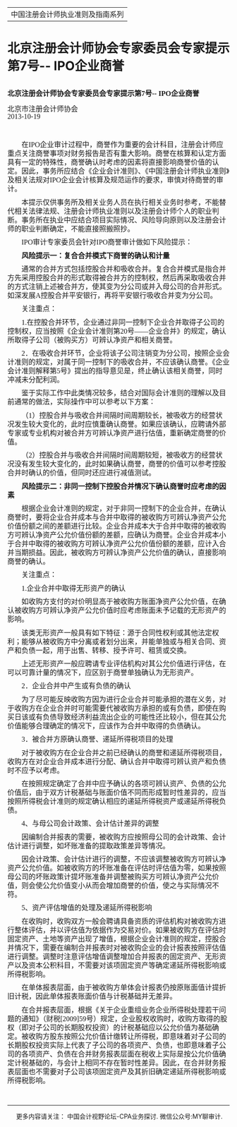 ﻿<!DOCTYPE HTML PUBLIC "-//W3C//DTD HTML 4.0 Transitional//EN">
<HTML xmlns:o = "urn:schemas-microsoft-com:office:office"><HEAD><TITLE>北京注册会计师协会专家委员会专家提示第7号-- IPO企业商誉</TITLE>
<META content="text/html; charset=gb2312" http-equiv=Content-Type>
<META name=GENERATOR content="MSHTML 11.00.10570.1001"><LINK rel=stylesheet 
href="_template.css"></HEAD>
<BODY>
<DIV id=nsbanner>
<DIV id=bannerrow1>
<TABLE class=bannerparthead>
  <TBODY>
  <TR id=hdr>
    <TD class=runninghead noWrap>中国注册会计师执业准则及指南系列</TD></TR></TBODY></TABLE></DIV>
<DIV id=titlerow>
<H1 class=dtH1>北京注册会计师协会专家委员会专家提示第7号-- IPO企业商誉</H1></DIV></DIV>
<DIV id=nstext><BR>
<P class=MsoNormal style="MARGIN: 0cm 0cm 0pt; LINE-HEIGHT: 125%"><FONT 
size=3><B style="mso-bidi-font-weight: normal"><SPAN 
style="FONT-FAMILY: 宋体; mso-ascii-font-family: Calibri; mso-hansi-font-family: Calibri">北京注册会计师协会专家委员会专家提示第</SPAN><SPAN 
lang=EN-US><FONT face=Calibri>7</FONT></SPAN></B><B 
style="mso-bidi-font-weight: normal"><SPAN 
style="FONT-FAMILY: 宋体; mso-ascii-font-family: Calibri; mso-hansi-font-family: Calibri">号</SPAN><SPAN 
lang=EN-US><FONT face=Calibri>--</FONT></SPAN></B><SPAN lang=EN-US><FONT 
face=Calibri> <B style="mso-bidi-font-weight: normal">IPO</B></FONT></SPAN><B 
style="mso-bidi-font-weight: normal"><SPAN 
style="FONT-FAMILY: 宋体; mso-ascii-font-family: Calibri; mso-hansi-font-family: Calibri">企业商誉</SPAN><FONT 
face=Calibri> </FONT></B><SPAN lang=EN-US><o:p></o:p></SPAN></FONT></P>
<P class=MsoNormal style="MARGIN: 0cm 0cm 0pt; LINE-HEIGHT: 125%"><FONT 
size=3><SPAN 
style="FONT-FAMILY: 宋体; mso-ascii-font-family: Calibri; mso-hansi-font-family: Calibri"></SPAN></FONT>&nbsp;</P>
<P class=MsoNormal style="MARGIN: 0cm 0cm 0pt; LINE-HEIGHT: 125%"><FONT 
size=3><SPAN 
style="FONT-FAMILY: 宋体; mso-ascii-font-family: Calibri; mso-hansi-font-family: Calibri">北京市注册会计师协会</SPAN><SPAN 
lang=EN-US><FONT face=Calibri><SPAN style="mso-spacerun: yes">&nbsp; 
</SPAN></FONT></SPAN></FONT></P>
<P class=MsoNormal style="MARGIN: 0cm 0cm 0pt; LINE-HEIGHT: 125%"><FONT 
size=3><SPAN lang=EN-US><FONT face=Calibri><SPAN 
style="mso-spacerun: yes"></SPAN></FONT></SPAN></FONT><FONT size=3><SPAN 
lang=EN-US><FONT face=Calibri>2013-10-19 <o:p></o:p></FONT></SPAN></FONT></P>
<P class=MsoNormal style="MARGIN: 0cm 0cm 0pt; LINE-HEIGHT: 125%"><SPAN 
lang=EN-US><o:p><FONT size=3 face=Calibri></FONT></o:p></SPAN>&nbsp;</P>
<P class=MsoNormal style="MARGIN: 0cm 0cm 0pt; LINE-HEIGHT: 125%"><SPAN 
lang=EN-US><o:p>&nbsp;</o:p></SPAN></P>
<P class=MsoNormal 
style="MARGIN: 7.8pt 0cm 0pt; LINE-HEIGHT: 125%; TEXT-INDENT: 24pt; mso-para-margin-top: .5gd; mso-char-indent-count: 2.0"><SPAN 
style="FONT-SIZE: 12pt; FONT-FAMILY: 仿宋_GB2312; LINE-HEIGHT: 125%"><FONT 
face=Calibri>在<SPAN 
lang=EN-US>IPO</SPAN>企业审计过程中，商誉作为重要的会计科目，注册会计师应重点关注商誉事项对财务报告是否有重大影响。商誉在核算和认定方面具有一定的特殊性，商誉确认时考虑的因素将直接影响商誉价值的认定。因此，事务所应结合《企业会计准则》、《中国注册会计师执业准则》及相关法规对<SPAN 
lang=EN-US>IPO</SPAN>企业会计核算及规范运作的要求，审慎对待商誉的审计。<SPAN 
lang=EN-US><o:p></o:p></SPAN></FONT></SPAN></P>
<P class=MsoNormal 
style="MARGIN: 7.8pt 0cm 0pt; LINE-HEIGHT: 125%; TEXT-INDENT: 24pt; mso-para-margin-top: .5gd; mso-char-indent-count: 2.0"><SPAN 
style="FONT-SIZE: 12pt; FONT-FAMILY: 仿宋_GB2312; LINE-HEIGHT: 125%"><FONT 
face=Calibri>本提示仅供事务所及相关业务人员在执行相关业务时参考，不能替代相关法律法规、注册会计师执业准则以及注册会计师个人的职业判断。事务所在执业中应结合项目实际情况、风险导向原则以及注册会计师的职业判断确定，不能直接照搬照抄。<SPAN 
lang=EN-US><o:p></o:p></SPAN></FONT></SPAN></P>
<P class=MsoNormal 
style="MARGIN: 7.8pt 0cm 0pt; LINE-HEIGHT: 125%; TEXT-INDENT: 24pt; mso-para-margin-top: .5gd; mso-char-indent-count: 2.0"><FONT 
face=Calibri><SPAN lang=EN-US 
style="FONT-SIZE: 12pt; FONT-FAMILY: 仿宋_GB2312; LINE-HEIGHT: 125%">IPO</SPAN><SPAN 
style="FONT-SIZE: 12pt; FONT-FAMILY: 仿宋_GB2312; LINE-HEIGHT: 125%">审计专家委员会针对<SPAN 
lang=EN-US>IPO</SPAN>商誉审计做如下风险提示：<SPAN 
lang=EN-US><o:p></o:p></SPAN></SPAN></FONT></P>
<P class=MsoNormal 
style="MARGIN: 7.8pt 0cm 0pt; LINE-HEIGHT: 125%; TEXT-INDENT: 24pt; mso-para-margin-top: .5gd; mso-char-indent-count: 2.0"><B 
style="mso-bidi-font-weight: normal"><SPAN 
style="FONT-SIZE: 12pt; FONT-FAMILY: 仿宋_GB2312; LINE-HEIGHT: 125%"><FONT 
face=Calibri>风险提示一：复合合并模式下商誉的确认和计量<SPAN 
lang=EN-US><o:p></o:p></SPAN></FONT></SPAN></B></P>
<P class=MsoNormal 
style="MARGIN: 7.8pt 0cm 0pt; LINE-HEIGHT: 125%; TEXT-INDENT: 24pt; mso-para-margin-top: .5gd; mso-char-indent-count: 2.0"><SPAN 
style="FONT-SIZE: 12pt; FONT-FAMILY: 仿宋_GB2312; LINE-HEIGHT: 125%"><FONT 
face=Calibri>通常的合并方式包括控股合并和吸收合并。复合合并模式是指合并方先采用控股合并的形式取得被合并方的控制权，然后再采取吸收合并的方式注销上述被合并方，使其变为分公司或并入母公司的合并形式。如深发展<SPAN 
lang=EN-US>A</SPAN>控股合并平安银行，再将平安银行吸收合并变为分公司。<SPAN 
lang=EN-US><o:p></o:p></SPAN></FONT></SPAN></P>
<P class=MsoNormal 
style="MARGIN: 7.8pt 0cm 0pt; LINE-HEIGHT: 125%; TEXT-INDENT: 24pt; mso-para-margin-top: .5gd; mso-char-indent-count: 2.0"><SPAN 
style="FONT-SIZE: 12pt; FONT-FAMILY: 仿宋_GB2312; LINE-HEIGHT: 125%"><FONT 
face=Calibri>关注重点：<SPAN lang=EN-US><o:p></o:p></SPAN></FONT></SPAN></P>
<P class=MsoNormal 
style="MARGIN: 7.8pt 0cm 0pt; LINE-HEIGHT: 125%; TEXT-INDENT: 24pt; mso-para-margin-top: .5gd; mso-char-indent-count: 2.0"><FONT 
face=Calibri><SPAN lang=EN-US 
style="FONT-SIZE: 12pt; FONT-FAMILY: 仿宋_GB2312; LINE-HEIGHT: 125%">1.</SPAN><SPAN 
style="FONT-SIZE: 12pt; FONT-FAMILY: 仿宋_GB2312; LINE-HEIGHT: 125%">在控股合并环节，企业通过非同一控制下企业合并取得子公司的控制权，应当按照《企业会计准则第<SPAN 
lang=EN-US>20</SPAN>号——企业合并》的规定，确认所取得子公司（被购买方）可辨认净资产和相关商誉。<SPAN 
lang=EN-US><o:p></o:p></SPAN></SPAN></FONT></P>
<P class=MsoNormal 
style="MARGIN: 7.8pt 0cm 0pt; LINE-HEIGHT: 125%; TEXT-INDENT: 24pt; mso-para-margin-top: .5gd; mso-char-indent-count: 2.0"><FONT 
face=Calibri><SPAN lang=EN-US 
style="FONT-SIZE: 12pt; FONT-FAMILY: 仿宋_GB2312; LINE-HEIGHT: 125%">2</SPAN><SPAN 
style="FONT-SIZE: 12pt; FONT-FAMILY: 仿宋_GB2312; LINE-HEIGHT: 125%">．在吸收合并环节，企业将该子公司注销变为分公司，按照企业会计准则的规定，对属于同一控制下的吸收合并，不应该确认商誉。《企业会计准则解释第<SPAN 
lang=EN-US>5</SPAN>号》提出的指导意见是，终止确认该相关商誉，同时冲减未分配利润。<SPAN 
lang=EN-US><o:p></o:p></SPAN></SPAN></FONT></P>
<P class=MsoNormal 
style="MARGIN: 7.8pt 0cm 0pt; LINE-HEIGHT: 125%; TEXT-INDENT: 24pt; mso-para-margin-top: .5gd; mso-char-indent-count: 2.0"><SPAN 
style="FONT-SIZE: 12pt; FONT-FAMILY: 仿宋_GB2312; LINE-HEIGHT: 125%"><FONT 
face=Calibri>鉴于实际工作中此类情况较多，结合对国际会计准则的理解以及目前通常的做法，实际操作中可以参考以下方案：<SPAN 
lang=EN-US><o:p></o:p></SPAN></FONT></SPAN></P>
<P class=MsoNormal 
style="MARGIN: 7.8pt 0cm 0pt; LINE-HEIGHT: 125%; TEXT-INDENT: 24pt; mso-para-margin-top: .5gd; mso-char-indent-count: 2.0"><SPAN 
style="FONT-SIZE: 12pt; FONT-FAMILY: 仿宋_GB2312; LINE-HEIGHT: 125%"><FONT 
face=Calibri>（<SPAN 
lang=EN-US>1</SPAN>）控股合并与吸收合并间隔时间周期较长，被吸收方的经营状况发生较大变化的，此时应慎重确认商誉。如果应该确认，应聘请外部专家或专业机构对被合并方可辨认净资产进行估值，重新确定商誉的价值。<SPAN 
lang=EN-US><o:p></o:p></SPAN></FONT></SPAN></P>
<P class=MsoNormal 
style="MARGIN: 7.8pt 0cm 0pt; LINE-HEIGHT: 125%; TEXT-INDENT: 24pt; mso-para-margin-top: .5gd; mso-char-indent-count: 2.0"><SPAN 
style="FONT-SIZE: 12pt; FONT-FAMILY: 仿宋_GB2312; LINE-HEIGHT: 125%"><FONT 
face=Calibri>（<SPAN 
lang=EN-US>2</SPAN>）控股合并与吸收合并间隔时间周期较短，被吸收方的经营状况没有发生较大变化的，此时如果确认商誉，商誉的价值可以参考控股合并时确认的价值，但同时还应进行减值测试。<SPAN 
lang=EN-US><o:p></o:p></SPAN></FONT></SPAN></P>
<P class=MsoNormal 
style="MARGIN: 7.8pt 0cm 0pt; LINE-HEIGHT: 125%; TEXT-INDENT: 24pt; mso-para-margin-top: .5gd; mso-char-indent-count: 2.0"><B 
style="mso-bidi-font-weight: normal"><SPAN 
style="FONT-SIZE: 12pt; FONT-FAMILY: 仿宋_GB2312; LINE-HEIGHT: 125%"><FONT 
face=Calibri>风险提示二：非同一控制下控股合并情况下确认商誉时应考虑的因素<SPAN 
lang=EN-US><o:p></o:p></SPAN></FONT></SPAN></B></P>
<P class=MsoNormal 
style="MARGIN: 7.8pt 0cm 0pt; LINE-HEIGHT: 125%; TEXT-INDENT: 24pt; mso-para-margin-top: .5gd; mso-char-indent-count: 2.0"><SPAN 
style="FONT-SIZE: 12pt; FONT-FAMILY: 仿宋_GB2312; LINE-HEIGHT: 125%"><FONT 
face=Calibri>根据企业会计准则的规定，对于非同一控制下的企业合并，在确认商誉时，要将企业合并成本与合并中取得的被收购方可辨认净资产公允价值份额之间的差额进行比较。企业合并成本大于合并中取得的被收购方可辨认净资产公允价值份额的差额，应确认为商誉。企业合并成本小于合并中取得的被收购方可辨认净资产公允价值份额的差额，应计入合并当期损益。因此，被收购方可辨认净资产公允价值的确认，直接影响商誉的确认。<SPAN 
lang=EN-US><o:p></o:p></SPAN></FONT></SPAN></P>
<P class=MsoNormal 
style="MARGIN: 7.8pt 0cm 0pt; LINE-HEIGHT: 125%; TEXT-INDENT: 24pt; mso-para-margin-top: .5gd; mso-char-indent-count: 2.0"><SPAN 
style="FONT-SIZE: 12pt; FONT-FAMILY: 仿宋_GB2312; LINE-HEIGHT: 125%"><FONT 
face=Calibri>关注重点：<SPAN lang=EN-US><o:p></o:p></SPAN></FONT></SPAN></P>
<P class=MsoNormal 
style="MARGIN: 7.8pt 0cm 0pt; LINE-HEIGHT: 125%; TEXT-INDENT: 24pt; mso-para-margin-top: .5gd; mso-char-indent-count: 2.0"><FONT 
face=Calibri><SPAN lang=EN-US 
style="FONT-SIZE: 12pt; FONT-FAMILY: 仿宋_GB2312; LINE-HEIGHT: 125%">1.</SPAN><SPAN 
style="FONT-SIZE: 12pt; FONT-FAMILY: 仿宋_GB2312; LINE-HEIGHT: 125%">企业合并中取得无形资产的确认<SPAN 
lang=EN-US><o:p></o:p></SPAN></SPAN></FONT></P>
<P class=MsoNormal 
style="MARGIN: 7.8pt 0cm 0pt; LINE-HEIGHT: 125%; TEXT-INDENT: 24pt; mso-para-margin-top: .5gd; mso-char-indent-count: 2.0"><SPAN 
style="FONT-SIZE: 12pt; FONT-FAMILY: 仿宋_GB2312; LINE-HEIGHT: 125%"><FONT 
face=Calibri>如收购方支付的对价明显高于被收购方账面净资产公允价值，在确认被收购方可辨认净资产公允价值时应考虑账面未予记载的无形资产的影响。<SPAN 
lang=EN-US><o:p></o:p></SPAN></FONT></SPAN></P>
<P class=MsoNormal 
style="MARGIN: 7.8pt 0cm 0pt; LINE-HEIGHT: 125%; TEXT-INDENT: 24pt; mso-para-margin-top: .5gd; mso-char-indent-count: 2.0"><SPAN 
style="FONT-SIZE: 12pt; FONT-FAMILY: 仿宋_GB2312; LINE-HEIGHT: 125%"><FONT 
face=Calibri>该类无形资产一般具有如下特征：源于合同性权利或其他法定权利；能够从被收购方中分离或者划分出来，并能单独或与相关合同、资产和负债一起，用于出售、转移、授予许可、租赁或交换。<SPAN 
lang=EN-US><o:p></o:p></SPAN></FONT></SPAN></P>
<P class=MsoNormal 
style="MARGIN: 7.8pt 0cm 0pt; LINE-HEIGHT: 125%; TEXT-INDENT: 24pt; mso-para-margin-top: .5gd; mso-char-indent-count: 2.0"><SPAN 
style="FONT-SIZE: 12pt; FONT-FAMILY: 仿宋_GB2312; LINE-HEIGHT: 125%"><FONT 
face=Calibri>上述无形资产一般应聘请专业评估机构对其公允价值进行评估，在可以可靠计量的情况下，应区别于商誉单独确认为无形资产。<SPAN 
lang=EN-US><o:p></o:p></SPAN></FONT></SPAN></P>
<P class=MsoNormal 
style="MARGIN: 7.8pt 0cm 0pt; LINE-HEIGHT: 125%; TEXT-INDENT: 24pt; mso-para-margin-top: .5gd; mso-char-indent-count: 2.0"><FONT 
face=Calibri><SPAN lang=EN-US 
style="FONT-SIZE: 12pt; FONT-FAMILY: 仿宋_GB2312; LINE-HEIGHT: 125%">2</SPAN><SPAN 
style="FONT-SIZE: 12pt; FONT-FAMILY: 仿宋_GB2312; LINE-HEIGHT: 125%">．企业合并中产生或有负债的确认<SPAN 
lang=EN-US><o:p></o:p></SPAN></SPAN></FONT></P>
<P class=MsoNormal 
style="MARGIN: 7.8pt 0cm 0pt; LINE-HEIGHT: 125%; TEXT-INDENT: 24pt; mso-para-margin-top: .5gd; mso-char-indent-count: 2.0"><SPAN 
style="FONT-SIZE: 12pt; FONT-FAMILY: 仿宋_GB2312; LINE-HEIGHT: 125%"><FONT 
face=Calibri>为了尽可能反映收购方因为进行企业合并可能承担的潜在义务，对于收购方在企业合并时可能需要代被收购方承担的或有负债，即使在购买日该或有负债导致经济利益流出企业的可能性还比较小，但在其公允价值能够合理确定的情况下，应该作为合并中取得的负债确认。<SPAN 
lang=EN-US><o:p></o:p></SPAN></FONT></SPAN></P>
<P class=MsoNormal 
style="MARGIN: 7.8pt 0cm 0pt; LINE-HEIGHT: 125%; TEXT-INDENT: 24pt; mso-para-margin-top: .5gd; mso-char-indent-count: 2.0"><FONT 
face=Calibri><SPAN lang=EN-US 
style="FONT-SIZE: 12pt; FONT-FAMILY: 仿宋_GB2312; LINE-HEIGHT: 125%">3</SPAN><SPAN 
style="FONT-SIZE: 12pt; FONT-FAMILY: 仿宋_GB2312; LINE-HEIGHT: 125%">．被合并方原确认商誉、递延所得税项目的处理<SPAN 
lang=EN-US><o:p></o:p></SPAN></SPAN></FONT></P>
<P class=MsoNormal 
style="MARGIN: 7.8pt 0cm 0pt; LINE-HEIGHT: 125%; TEXT-INDENT: 24pt; mso-para-margin-top: .5gd; mso-char-indent-count: 2.0"><SPAN 
style="FONT-SIZE: 12pt; FONT-FAMILY: 仿宋_GB2312; LINE-HEIGHT: 125%"><FONT 
face=Calibri>对于被收购方在企业合并之前已经确认的商誉和递延所得税项目，收购方在对企业合并成本进行分配、确认合并中取得可辨认资产和负债时不应予以考虑。<SPAN 
lang=EN-US><o:p></o:p></SPAN></FONT></SPAN></P>
<P class=MsoNormal 
style="MARGIN: 7.8pt 0cm 0pt; LINE-HEIGHT: 125%; TEXT-INDENT: 24pt; mso-para-margin-top: .5gd; mso-char-indent-count: 2.0"><SPAN 
style="FONT-SIZE: 12pt; FONT-FAMILY: 仿宋_GB2312; LINE-HEIGHT: 125%"><FONT 
face=Calibri>在按照规定确定了合并中应予确认的各项可辨认资产、负债的公允价值后，由于双方计税基础与账面价值不同而形成暂时性差异的，应当按照所得税会计准则的规定确认相应的递延所得税资产或递延所得税负债。<SPAN 
lang=EN-US><o:p></o:p></SPAN></FONT></SPAN></P>
<P class=MsoNormal 
style="MARGIN: 7.8pt 0cm 0pt; LINE-HEIGHT: 125%; TEXT-INDENT: 24pt; mso-para-margin-top: .5gd; mso-char-indent-count: 2.0"><FONT 
face=Calibri><SPAN lang=EN-US 
style="FONT-SIZE: 12pt; FONT-FAMILY: 仿宋_GB2312; LINE-HEIGHT: 125%">4</SPAN><SPAN 
style="FONT-SIZE: 12pt; FONT-FAMILY: 仿宋_GB2312; LINE-HEIGHT: 125%">、与母公司会计政策、会计估计差异的调整<SPAN 
lang=EN-US><o:p></o:p></SPAN></SPAN></FONT></P>
<P class=MsoNormal 
style="MARGIN: 7.8pt 0cm 0pt; LINE-HEIGHT: 125%; TEXT-INDENT: 24pt; mso-para-margin-top: .5gd; mso-char-indent-count: 2.0"><SPAN 
style="FONT-SIZE: 12pt; FONT-FAMILY: 仿宋_GB2312; LINE-HEIGHT: 125%"><FONT 
face=Calibri>因编制合并报表的需要，被收购方应按照母公司的会计政策、会计估计进行调整，如坏账准备的提取政策差异等情况。<SPAN 
lang=EN-US><o:p></o:p></SPAN></FONT></SPAN></P>
<P class=MsoNormal 
style="MARGIN: 7.8pt 0cm 0pt; LINE-HEIGHT: 125%; TEXT-INDENT: 24pt; mso-para-margin-top: .5gd; mso-char-indent-count: 2.0"><SPAN 
style="FONT-SIZE: 12pt; FONT-FAMILY: 仿宋_GB2312; LINE-HEIGHT: 125%"><FONT 
face=Calibri>因会计政策、会计估计进行的调整，不应该调整被收购方可辨认净资产公允价值。如被收购方的坏账准备在评估时评估值为零，如果按照母公司的坏账政策计提坏账准备并调整被购买方可辨认净资产公允价值，则会使公允价值变小从而会增加商誉的价值，使之与实际情况不符。<SPAN 
lang=EN-US><o:p></o:p></SPAN></FONT></SPAN></P>
<P class=MsoNormal 
style="MARGIN: 7.8pt 0cm 0pt; LINE-HEIGHT: 125%; TEXT-INDENT: 24pt; mso-para-margin-top: .5gd; mso-char-indent-count: 2.0"><FONT 
face=Calibri><SPAN lang=EN-US 
style="FONT-SIZE: 12pt; FONT-FAMILY: 仿宋_GB2312; LINE-HEIGHT: 125%">5</SPAN><SPAN 
style="FONT-SIZE: 12pt; FONT-FAMILY: 仿宋_GB2312; LINE-HEIGHT: 125%">、资产评估增值的处理及递延所得税影响<SPAN 
lang=EN-US><o:p></o:p></SPAN></SPAN></FONT></P>
<P class=MsoNormal 
style="MARGIN: 7.8pt 0cm 0pt; LINE-HEIGHT: 125%; TEXT-INDENT: 24pt; mso-para-margin-top: .5gd; mso-char-indent-count: 2.0"><SPAN 
style="FONT-SIZE: 12pt; FONT-FAMILY: 仿宋_GB2312; LINE-HEIGHT: 125%"><FONT 
face=Calibri>在收购时，收购双方一般会聘请具备资质的评估机构对被收购方进行整体评估，并以评估值为依据作为交易对价。如果被收购方在评估时固定资产、土地等资产出现了增值，根据企业会计准则的规定，控股合并情况下，需要在编制合并报表时对被收购企业的会计报表按照评估值进行调整。调整时注意评估增值调整增加合并报表的固定资产、无形资产以及资本公积科目，不需要对该项固定资产等确定递延所得税影响或所得税影响。<SPAN 
lang=EN-US><o:p></o:p></SPAN></FONT></SPAN></P>
<P class=MsoNormal 
style="MARGIN: 7.8pt 0cm 0pt; LINE-HEIGHT: 125%; TEXT-INDENT: 24pt; mso-para-margin-top: .5gd; mso-char-indent-count: 2.0"><SPAN 
style="FONT-SIZE: 12pt; FONT-FAMILY: 仿宋_GB2312; LINE-HEIGHT: 125%"><FONT 
face=Calibri>在单体报表层面，由于被收购方单体会计报表仍按原账面值计提折旧计税，因此单体报表账面价值与计税基础并无差异。<SPAN 
lang=EN-US><o:p></o:p></SPAN></FONT></SPAN></P>
<P class=MsoNormal 
style="MARGIN: 7.8pt 0cm 0pt; LINE-HEIGHT: 125%; TEXT-INDENT: 24pt; mso-para-margin-top: .5gd; mso-char-indent-count: 2.0"><SPAN 
style="FONT-SIZE: 12pt; FONT-FAMILY: 仿宋_GB2312; LINE-HEIGHT: 125%"><FONT 
face=Calibri>在合并报表层面，根据《关于企业重组业务企业所得税处理若干问题的通知》（财税<SPAN 
lang=EN-US>[2009]59</SPAN>号）规定，企业股权收购时，收购方取得的股权（即对子公司的长期股权投资）的计税基础应以公允价值为基础确定。被收购方股东按照公允价值计缴转让所得税，即意味着对子公司的长期股权投资实际上代表了子公司的各项资产、负债，也即意味着子公司的各项资产、负债在合并财务报表层面在税收上实际是按公允价值确定计税基础的，与会计上相同不存在暂时性差异。因此，在合并财务报表层面也不需要对子公司该项固定资产及其折旧确定递延所得税影响或所得税影响。</FONT><SPAN 
lang=EN-US><o:p></o:p></SPAN></SPAN></P>
<P>
<P>&nbsp;</P>
<P></P></DIV>
<DIV id=nstext>
<HR>
</DIV>
<DIV class=footer>
<P>&nbsp;&nbsp;&nbsp;&nbsp;&nbsp;更多内容请关注： 中国会计视野论坛-CPA业务探讨. 
微信公众号:MY聊审计.</P></DIV></BODY></HTML>
